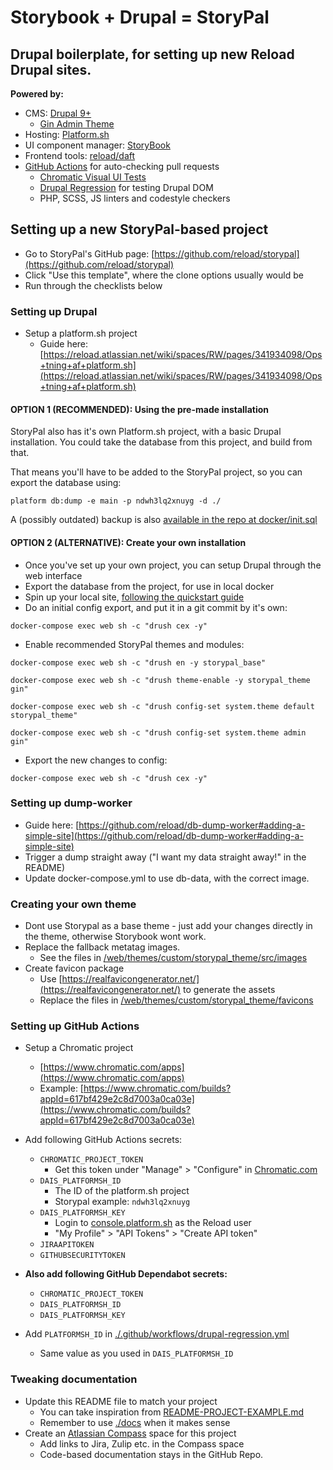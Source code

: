 # Storybook + Drupal = StoryPal

## Drupal boilerplate, for setting up new Reload Drupal sites.

**Powered by:**

- CMS: [Drupal 9+](https://drupal.org)
  - [Gin Admin Theme](https://www.drupal.org/project/gin)
- Hosting: [Platform.sh](https://platform.sh)
- UI component manager: [StoryBook](https://storybook.js.org/)
- Frontend tools: [reload/daft](https://github.com/reload/daft)
- [GitHub Actions](./github/workflows) for auto-checking pull requests
  - [Chromatic Visual UI Tests](https://www.chromatic.com/)
  - [Drupal Regression](https://github.com/reload/action-drupal-regression) for testing Drupal DOM
  - PHP, SCSS, JS linters and codestyle checkers

## Setting up a new StoryPal-based project

- Go to StoryPal's GitHub page: [https://github.com/reload/storypal](https://github.com/reload/storypal)
- Click "Use this template", where the clone options usually would be
- Run through the checklists below

### Setting up Drupal

- Setup a platform.sh project
  - Guide here: [https://reload.atlassian.net/wiki/spaces/RW/pages/341934098/Ops+tning+af+platform.sh](https://reload.atlassian.net/wiki/spaces/RW/pages/341934098/Ops+tning+af+platform.sh)

#### OPTION 1 (RECOMMENDED): Using the pre-made installation

StoryPal also has it's own Platform.sh project, with a basic Drupal installation.
You could take the database from this project, and build from that.

That means you'll have to be added to the StoryPal project, so you can export the database using:

```
platform db:dump -e main -p ndwh3lq2xnuyg -d ./
```

A (possibly outdated) backup is also [available in the repo at docker/init.sql](./docker/init.sql)

#### OPTION 2 (ALTERNATIVE): Create your own installation

- Once you've set up your own project, you can setup Drupal through the web interface
- Export the database from the project, for use in local docker
- Spin up your local site, [following the quickstart guide](./docs/docker.md)
- Do an initial config export, and put it in a git commit by it's own:

```shell
docker-compose exec web sh -c "drush cex -y"
```

- Enable recommended StoryPal themes and modules:

```shell
docker-compose exec web sh -c "drush en -y storypal_base"
```

```shell
docker-compose exec web sh -c "drush theme-enable -y storypal_theme gin"
```

```shell
docker-compose exec web sh -c "drush config-set system.theme default storypal_theme"
```

```shell
docker-compose exec web sh -c "drush config-set system.theme admin gin"
```

- Export the new changes to config:

```shell
docker-compose exec web sh -c "drush cex -y"
```


### Setting up dump-worker

- Guide here: [https://github.com/reload/db-dump-worker#adding-a-simple-site](https://github.com/reload/db-dump-worker#adding-a-simple-site)
- Trigger a dump straight away ("I want my data straight away!" in the README)
- Update docker-compose.yml to use db-data, with the correct image.

### Creating your own theme

- Dont use Storypal as a base theme - just add your changes directly in the theme, otherwise Storybook wont work.
- Replace the fallback metatag images.
  - See the files in [/web/themes/custom/storypal_theme/src/images](./web/themes/custom/storypal_theme/src/images)
- Create favicon package
  - Use [https://realfavicongenerator.net/](https://realfavicongenerator.net/) to generate the assets
  - Replace the files in [/web/themes/custom/storypal_theme/favicons](./web/themes/custom/storypal_theme/favicons)

### Setting up GitHub Actions
- Setup a Chromatic project
  - [https://www.chromatic.com/apps](https://www.chromatic.com/apps)
  - Example: [https://www.chromatic.com/builds?appId=617bf429e2c8d7003a0ca03e](https://www.chromatic.com/builds?appId=617bf429e2c8d7003a0ca03e)
- Add following GitHub Actions secrets:
  - `CHROMATIC_PROJECT_TOKEN`
    - Get this token under "Manage" > "Configure" in [Chromatic.com](https://chromatic.com)
  - `DAIS_PLATFORMSH_ID`
    - The ID of the platform.sh project
    - Storypal example: `ndwh3lq2xnuyg`
  - `DAIS_PLATFORMSH_KEY`
    - Login to [console.platform.sh](https://console.platform.sh) as the Reload user
    - "My Profile" > "API Tokens" > "Create API token"
  - `JIRAAPITOKEN`
  - `GITHUBSECURITYTOKEN`

- **Also add following GitHub Dependabot secrets:**
  - `CHROMATIC_PROJECT_TOKEN`
  - `DAIS_PLATFORMSH_ID`
  - `DAIS_PLATFORMSH_KEY`
- Add `PLATFORMSH_ID` in [./.github/workflows/drupal-regression.yml](./.github/workflows/drupal-regression.yml)
  - Same value as you used in `DAIS_PLATFORMSH_ID`

### Tweaking documentation
- Update this README file to match your project
  - You can take inspiration from [README-PROJECT-EXAMPLE.md](./README-PROJECT-EXAMPLE.md)
  - Remember to use [./docs](./docs) when it makes sense
- Create an [Atlassian Compass](https://reload.atlassian.net/compass/) space for this project
  - Add links to Jira, Zulip etc. in the Compass space
  - Code-based documentation stays in the GitHub Repo.

